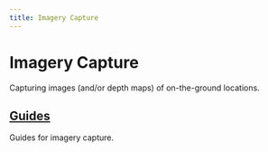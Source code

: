 ```yaml
---
title: Imagery Capture
---
```


# Imagery Capture

Capturing images (and/or depth maps) of on-the-ground locations.

## [Guides](guides/index.md)

Guides for imagery capture.
